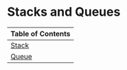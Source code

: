 # Stacks and Queues

|Table of Contents|
|-----------------|
|[Stack](./md/Stack.md)|
|[Queue](./md/Queue.md)|